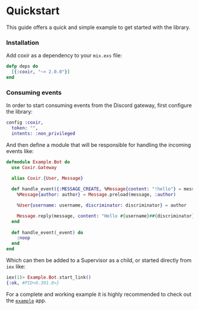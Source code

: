 # Quickstart

This guide offers a quick and simple example to get started with the library.

### Installation

Add coxir as a dependency to your `mix.exs` file:

```elixir
defp deps do
  [{:coxir, "~> 2.0.0"}]
end
```

### Consuming events

In order to start consuming events from the Discord gateway, first configure the library:

```elixir
config :coxir,
  token: "",
  intents: :non_privileged
```

And then define a module that will be responsible for handling the incoming events like:

```elixir
defmodule Example.Bot do
  use Coxir.Gateway
  
  alias Coxir.{User, Message}

  def handle_event({:MESSAGE_CREATE, %Message{content: "!hello"} = message}) do
    %Message{author: author} = Message.preload(message, :author)

    %User{username: username, discriminator: discriminator} = author

    Message.reply(message, content: "Hello #{username}##{discriminator}!")
  end
  
  def handle_event(_event) do
    :noop
  end
end
```

Which can then be added to a Supervisor as a child, or started directly from `iex` like:

```elixir
iex(1)> Example.Bot.start_link()
{:ok, #PID<0.301.0>}
```

For a complete and working example it is highly recommended to check out the [`example`](https://github.com/satom99/coxir/tree/main/example) app.
